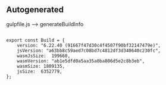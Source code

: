



Autogenerated
-------------








gulpfile.js --> generateBuildInfo


  

```

export const Build = {
    version: "6.22.40 (91667f47d30c4f4507f90bf32147479e)",
    jsVersion: "a63bb8c59aed7c08bd7c4812df3d340640c230fc",
    wasmJsSize:  199660,
    wasmVersion: "ab1e5dfd0a5aa35a0ba806d5e2c8b3eb",
    wasmSize: 1809135,
    jsSize:  6352779,
};


```




